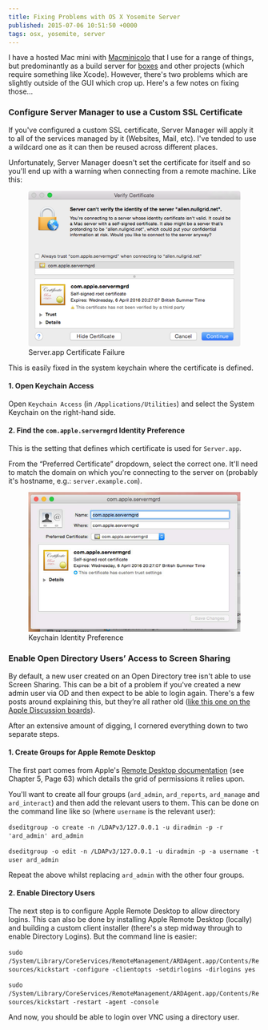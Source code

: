 ```yaml
---
title: Fixing Problems with OS X Yosemite Server
published: 2015-07-06 10:51:50 +0000
tags: osx, yosemite, server
---
```


I have a hosted Mac mini with [Macminicolo][mmc] that I use for a range of
things, but predominantly as a build server for [boxes][] and other projects
(which require something like Xcode). However, there's two problems which are
slightly outside of the GUI which crop up. Here's a few notes on fixing those…

### Configure Server Manager to use a Custom SSL Certificate

If you've configured a custom SSL certificate, Server Manager will apply it to
all of the services managed by it (Websites, Mail, etc). I've tended to use a
wildcard one as it can then be reused across different places.

Unfortunately, Server Manager doesn't set the certificate for itself and so
you'll end up with a warning when connecting from a remote machine. Like this:

<figure>
  <img src="/resources/images/osx_server_certificate_failure.png"
  alt="Server.app Certificate Failure" max-width="500px">
  <figcaption>Server.app Certificate Failure</figcaption>
</figure>

This is easily fixed in the system keychain where the certificate is defined.

#### 1. Open Keychain Access

Open `Keychain Access` (in `/Applications/Utilities`) and select the System
Keychain on the right-hand side.

#### 2. Find the `com.apple.servermgrd` Identity Preference

This is the setting that defines which certificate is used for `Server.app`.

From the “Preferred Certificate” dropdown, select the correct one. It'll need
to match the domain on which you're connecting to the server on (probably it's
hostname, e.g.: `server.example.com`).

<figure>
  <img src="/resources/images/osx_server_identity_preference.png"
  alt="Keychain Identity Preference" max-width="500px">
  <figcaption>Keychain Identity Preference</figcaption>
</figure>


### Enable Open Directory Users’ Access to Screen Sharing

By default, a new user created on an Open Directory tree isn't able to use
Screen Sharing. This can be a bit of a problem if you've created a new admin
user via OD and then expect to be able to login again. There's a few posts
around explaining this, but they’re all rather old ([like this one on the Apple
Discussion boards][apple_discussion_thread]).

After an extensive amount of digging, I cornered everything down to two
separate steps.

#### 1. Create Groups for Apple Remote Desktop

The first part comes from Apple's [Remote Desktop documentation][]
(see Chapter 5, Page 63) which details the grid of permissions it relies upon.

You'll want to create all four groups (`ard_admin`, `ard_reports`, `ard_manage`
and `ard_interact`) and then add the relevant users to them. This can be done
on the command line like so (where `username` is the relevant user):

`dseditgroup -o create -n /LDAPv3/127.0.0.1 -u diradmin -p -r 'ard_admin'
ard_admin`

`dseditgroup -o edit -n /LDAPv3/127.0.0.1 -u diradmin -p -a username -t user
ard_admin`

Repeat the above whilst replacing `ard_admin` with the other four groups.

#### 2. Enable Directory Users

The next step is to configure Apple Remote Desktop to allow directory logins.
This can also be done by installing Apple Remote Desktop (locally) and building
a custom client installer  (there's a step midway through to enable Directory
Logins). But the command line is easier:

`sudo
/System/Library/CoreServices/RemoteManagement/ARDAgent.app/Contents/Resources/kickstart
-configure -clientopts -setdirlogins -dirlogins yes`

`sudo
/System/Library/CoreServices/RemoteManagement/ARDAgent.app/Contents/Resources/kickstart
-restart -agent -console`

And now, you should be able to login over VNC using a directory user.

[mmc]: http://macminicolo.net
[boxes]: https://github.com/nickcharlton/boxes
[apple_discussion_thread]: https://discussions.apple.com/thread/1365257?start=0&tstart=0
[Remote Desktop documentation]: https://ssl.apple.com/remotedesktop/pdf/ARD3_AdminGuide.pdf
